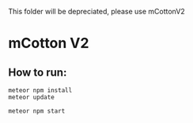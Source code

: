 This folder will be depreciated, please use mCottonV2

# mCotton V2

## How to run:

    meteor npm install
    meteor update

    meteor npm start
